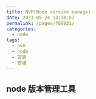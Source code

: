 ```yaml
---
title: NVM(Node version manage)
date: 2023-05-24 13:38:57
permalink: /pages/f60831/
categories:
  - node
tags:
  - nvm
  - node
  - 安装
  - 管理
---
```


## node 版本管理工具
